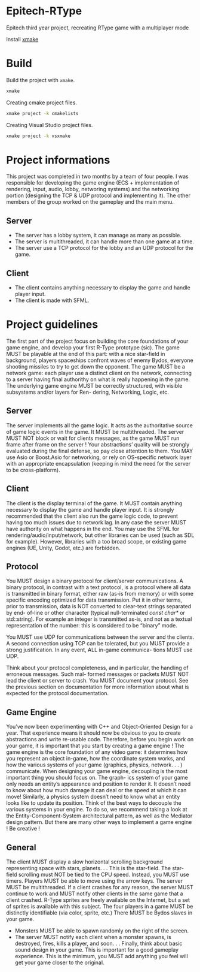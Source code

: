 # Epitech-RType
Epitech third year project, recreating RType game with a multiplayer mode

Install [xmake](https://xmake.io/#/)

# Build

Build the project with `xmake`.

```bash
xmake
```

Creating cmake project files.

```bash
xmake project -k cmakelists
```

Creating Visual Studio project files.

```bash
xmake project -k vsxmake
```

# Project informations

This project was completed in two months by a team of four people.
I was responsible for developing the game engine (ECS + implementation of rendering, input, audio, lobby, networing systems) and the networking portion (designing the TCP & UDP protocol and implementing it).
The other members of the group worked on the gameplay and the main menu.

## Server
- The server has a lobby system, it can manage as many as possible.
- The server is multithreaded, it can handle more than one game at a time.
- The server use a TCP protocol for the lobby and an UDP protocol for the game.

## Client

- The client contains anything necessary to display the game and handle player input.
- The client is made with SFML.


# Project guidelines

The first part of the project focus on building the core foundations of your game engine, and develop your
first R-Type prototype (sic).
The game MUST be playable at the end of this part: with a nice star-field in background, players spaceships
confront waves of enemy Bydos, everyone shooting missiles to try to get down the opponent.
The game MUST be a network game: each player use a distinct client on the network, connecting to a server
having final authorithy on what is really happening in the game.
The underlying game engine MUST be correctly structured, with visible subsystems and/or layers for Ren-
dering, Networking, Logic, etc.

## Server

The server implements all the game logic. It acts as the authoritative source of game logic events in the
game.
It MUST be multithreaded. The server MUST NOT block or wait for clients messages, as the game MUST
run frame after frame on the server !
Your abstractions’ quality will be strongly evaluated during the final defense, so pay close attention to them.
You MAY use Asio or Boost.Asio for networking, or rely on OS-specific network layer with an appropriate
encapsulation (keeping in mind the need for the server to be cross-platform).

## Client

The client is the display terminal of the game.
It MUST contain anything necessary to display the game and handle player input.
It is strongly recommended that the client also run the game logic code, to prevent having too much issues
due to network lag. In any case the server MUST have authority on what happens in the end.
You may use the SFML for rendering/audio/input/network, but other libraries can be used (such as SDL for
example). However, libraries with a too broad scope, or existing game engines (UE, Unity, Godot, etc.) are
forbidden.

## Protocol 

You MUST design a binary protocol for client/server communications.
A binary protocol, in contrast with a text protocol, is a protocol where all data is transmitted in binary format,
either raw (as-is from memory) or with some specific encoding optimized for data transmission.
Put it in other terms, prior to transmission, data is NOT converted to clear-text strings separated by end-
of-line or other character (typical null-terminated _const char*_ or std::string). For example an integer is
transmitted as-is, and not as a textual representation of the number: this is considered to be “binary” mode.

You MUST use UDP for communications between the server and the clients. A second connection using
TCP can be tolerated, but you MUST provide a strong justification. In any event, ALL in-game communica-
tions MUST use UDP.

Think about your protocol completeness, and in particular, the handling of erroneous messages. Such mal-
formed messages or packets MUST NOT lead the client or server to crash.
You MUST document your protocol. See the previous section on documentation for more information
about what is expected for the protocol documentation.

## Game Engine

You’ve now been experimenting with C++ and Object-Oriented Design for a year. That experience means it
should now be obvious to you to create abstractions and write re-usable code.
Therefore, before you begin work on your game, it is important that you start by creating a game engine !
The game engine is the core foundation of any video game: it determines how you represent an object
in-game, how the coordinate system works, and how the various systems of your game (graphics, physics,
network. . . ) communicate.
When designing your game engine, decoupling is the most important thing you should focus on. The graph-
ics system of your game only needs an entity’s appearance and position to render it. It doesn’t need to know
about how much damage it can deal or the speed at which it can move! Similarly, a physics system doesn’t
need to know what an entity looks like to update its position. Think of the best ways to decouple the various
systems in your engine.
To do so, we recommend taking a look at the Entity-Component-System architectural pattern, as well as
the Mediator design pattern. But there are many other ways to implement a game engine ! Be creative !

## General

The client MUST display a slow horizontal scrolling background representing space with stars, planets. . .
This is the star-field.
The star-field scrolling must NOT be tied to the CPU speed. Instead, you MUST use timers.
Players MUST be able to move using the arrow keys.
The server MUST be multithreaded.
If a client crashes for any reason, the server MUST continue to work and MUST notify other clients in the same game that a client crashed.
R-Type sprites are freely available on the Internet, but a set of sprites is available with this subject.
The four players in a game MUST be distinctly identifiable (via color, sprite, etc.)
There MUST be Bydos slaves in your game.
- Monsters MUST be able to spawn randomly on the right of the screen.
- The server MUST notify each client when a monster spawns, is destroyed, fires, kills a player, and soon. . .
Finally, think about basic sound design in your game. This is important for a good gameplay experience.
This is the minimum, you MUST add anything you feel will get your game closer to the original.